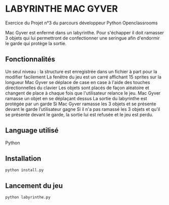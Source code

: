 # LABYRINTHE MAC GYVER

Exercice du Projet n°3 du parcours développeur Python Openclassrooms


Mac Gyver est enfermé dans un labyrinthe. Pour s'échapper il doit ramasser 3 objets qui lui permettront de confectionner une seringue afin d'endormir le garde qui protège la sortie.

## Fonctionnalités 

Un seul niveau : la structure est enregistrée dans un fichier à part pour la modifier facilement
La fenêtre du jeu est un carré affichant 15 sprites sur la longueur
Mac Gyver se déplace de case en case à l'aide des touches directionnelles du clavier 
Les objets sont placés de façon aléatoire et changent de place à chaque fois que l'utilisateur relance le jeu.
Mac Gyver ramasse un objet en se déplaçant dessus
La sortie du labyrinthe est protégée par un garde
Si Mac Gyver ramasse les 3 objets et se présente devant le garde l’utilisateur gagne
Si il n'a pas ramassé les 3 objets et qu'il se présente devant le garde, la sortie lui est 
refusée et le jeu est perdu.



## Language utilisé 

Python

## Installation

    python install.py
    
## Lancement du jeu

    python labyrinthe.py

